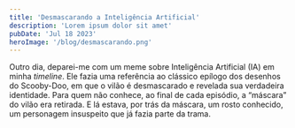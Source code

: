 ```yaml
---
title: 'Desmascarando a Inteligência Artificial'
description: 'Lorem ipsum dolor sit amet'
pubDate: 'Jul 18 2023'
heroImage: '/blog/desmascarando.png'
---
```

Outro dia, deparei-me com um meme sobre Inteligência Artificial (IA) em minha *timeline*. Ele fazia uma referência ao clássico epílogo dos desenhos do Scooby-Doo, em que o vilão é desmascarado e revelada sua verdadeira identidade. Para quem não conhece, ao final de cada episódio, a “máscara” do vilão era retirada. E lá estava, por trás da máscara, um rosto conhecido, um personagem insuspeito que já fazia parte da trama. 
